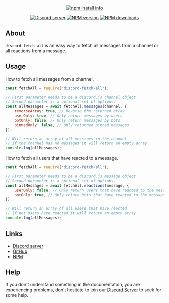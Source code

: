 
<div align="center">
  <p>
    <a href="https://nodei.co/npm/discord-fetch-all/"><img src="https://nodei.co/npm/discord-fetch-all.png?downloads=true&stars=true" alt="npm install info" /></a>
  </p>
  <p>
    <a href="https://discord.gg/bRCvFy9"><img src="https://img.shields.io/discord/717861844127055873?color=7289da&logo=discord&logoColor=white" alt="Discord server" /></a>
    <a href="https://www.npmjs.com/package/discord-fetch-all"><img src="https://img.shields.io/npm/v/discord-fetch-all.svg" alt="NPM version" /></a>
    <a href="https://www.npmjs.com/package/discord-fetch-all"><img src="https://img.shields.io/npm/dt/discord-fetch-all.svg" alt="NPM downloads" /></a>
  </p>
</div>

## About
`discord-fetch-all` is an easy way to fetch all messages from a channel or all reactions from a message. 

## Usage
How to fetch all messages from a channel.
```js
const fetchAll = require('discord-fetch-all');

// First parameter needs to be a discord.js channel object
// Second parameter is a optional set of options.
const allMessages = await fetchAll.messages(channel, {
	reverseArray: true, // Reverse the returned array
	userOnly: true, // Only return messages by users
	botOnly: false, // Only return messages by bots
	pinnedOnly: false, // Only returned pinned messages
});

// Will return an array of all messages in the channel
// If the channel has no messages it will return an empty array
console.log(allMessages);
```

How to fetch all users that have reacted to a message.
```js
const fetchAll = require('discord-fetch-all');

// First parameter needs to be a discord.js message object
// Second parameter is a optional set of options.
const allMessages = await fetchAll.reactions(message, {
	userOnly: false, // Only return users that have reacted to the message
	botOnly: true, // Only return bots that have reacted to the message
});

// Will return an array of all users that have reacted
// If not users have reacted it will return an empty array
console.log(allMessages);
```

## Links
- [Discord server](https://discord.gg/2jkBmzy)
- [GitHub](https://github.com/iColtz/discord-fetch-all)
- [NPM](https://www.npmjs.com/package/discord-fetch-all)


## Help

If you don't understand something in the documentation, you are experiencing problems, don't hesitate to join our [Discord Server](https://discord.gg/2jkBmzy) to seek for some help.